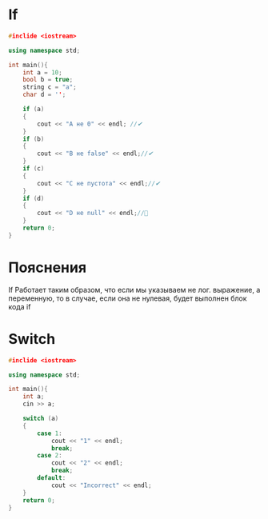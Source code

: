 # If
```cpp
#inclide <iostream>

using namespace std;

int main(){
	int a = 10;
	bool b = true;
	string c = "a";
	char d = '';

	if (a)
	{
		cout << "А не 0" << endl; //✔
	}
	if (b)
	{
		cout << "B не false" << endl;//✔
	}
	if (c)
	{
		cout << "C не пустота" << endl;//✔
	}
	if (d)
	{
		cout << "D не null" << endl;//🔴
	}
	return 0;
}
```

# Пояснения
If Работает таким образом, что если мы указываем не лог. выражение, а переменную, то в случае, если она не нулевая, будет выполнен блок кода if

# Switch
```cpp
#inclide <iostream>

using namespace std;

int main(){
	int a;
	cin >> a;

	switch (a)
	{
		case 1:
			cout << "1" << endl;
			break;
		case 2:
			cout << "2" << endl;
			break;
		default:
			cout << "Incorrect" << endl;
	}
	return 0;
}
```
